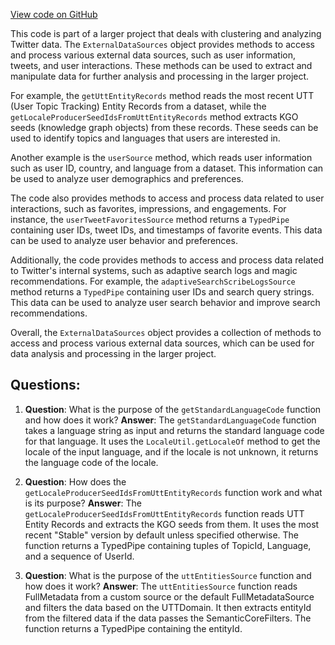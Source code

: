 [View code on GitHub](https://github.com/misbahsy/the-algorithm/src/scala/com/twitter/simclusters_v2/scalding/embedding/common/ExternalDataSources.scala)

This code is part of a larger project that deals with clustering and analyzing Twitter data. The `ExternalDataSources` object provides methods to access and process various external data sources, such as user information, tweets, and user interactions. These methods can be used to extract and manipulate data for further analysis and processing in the larger project.

For example, the `getUttEntityRecords` method reads the most recent UTT (User Topic Tracking) Entity Records from a dataset, while the `getLocaleProducerSeedIdsFromUttEntityRecords` method extracts KGO seeds (knowledge graph objects) from these records. These seeds can be used to identify topics and languages that users are interested in.

Another example is the `userSource` method, which reads user information such as user ID, country, and language from a dataset. This information can be used to analyze user demographics and preferences.

The code also provides methods to access and process data related to user interactions, such as favorites, impressions, and engagements. For instance, the `userTweetFavoritesSource` method returns a `TypedPipe` containing user IDs, tweet IDs, and timestamps of favorite events. This data can be used to analyze user behavior and preferences.

Additionally, the code provides methods to access and process data related to Twitter's internal systems, such as adaptive search logs and magic recommendations. For example, the `adaptiveSearchScribeLogsSource` method returns a `TypedPipe` containing user IDs and search query strings. This data can be used to analyze user search behavior and improve search recommendations.

Overall, the `ExternalDataSources` object provides a collection of methods to access and process various external data sources, which can be used for data analysis and processing in the larger project.
## Questions: 
 1. **Question**: What is the purpose of the `getStandardLanguageCode` function and how does it work?
   **Answer**: The `getStandardLanguageCode` function takes a language string as input and returns the standard language code for that language. It uses the `LocaleUtil.getLocaleOf` method to get the locale of the input language, and if the locale is not unknown, it returns the language code of the locale.

2. **Question**: How does the `getLocaleProducerSeedIdsFromUttEntityRecords` function work and what is its purpose?
   **Answer**: The `getLocaleProducerSeedIdsFromUttEntityRecords` function reads UTT Entity Records and extracts the KGO seeds from them. It uses the most recent "Stable" version by default unless specified otherwise. The function returns a TypedPipe containing tuples of TopicId, Language, and a sequence of UserId.

3. **Question**: What is the purpose of the `uttEntitiesSource` function and how does it work?
   **Answer**: The `uttEntitiesSource` function reads FullMetadata from a custom source or the default FullMetadataSource and filters the data based on the UTTDomain. It then extracts entityId from the filtered data if the data passes the SemanticCoreFilters. The function returns a TypedPipe containing the entityId.